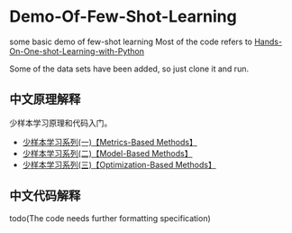 # Demo-Of-Few-Shot-Learning
some basic demo of few-shot learning
Most of the code refers to [Hands-On-One-shot-Learning-with-Python](https://github.com/PacktPublishing/Hands-On-One-shot-Learning-with-Python/)

Some of the data sets have been added, so just clone it and run. 

## 中文原理解释

少样本学习原理和代码入门。

- [少样本学习系列(一)【Metrics-Based Methods】](https://blog.csdn.net/weixin_39059031/article/details/107183983)
- [少样本学习系列(二)【Model-Based Methods】](https://blog.csdn.net/weixin_39059031/article/details/107267781)
- [少样本学习系列(三)【Optimization-Based Methods】](https://blog.csdn.net/weixin_39059031/article/details/107295563)

## 中文代码解释

todo(The code needs further formatting specification) 
